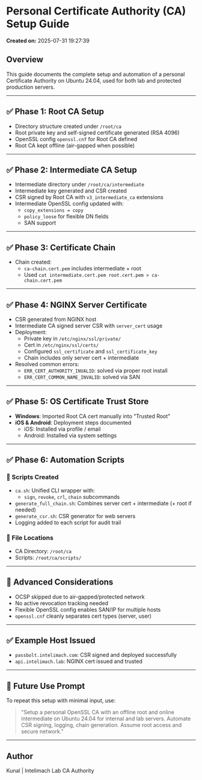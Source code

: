 # Personal Certificate Authority (CA) Setup Guide

**Created on:** 2025-07-31 19:27:39

## Overview

This guide documents the complete setup and automation of a personal Certificate Authority on Ubuntu 24.04, used for both lab and protected production servers.

---

## ✅ Phase 1: Root CA Setup

- Directory structure created under `/root/ca`
- Root private key and self-signed certificate generated (RSA 4096)
- OpenSSL config `openssl.cnf` for Root CA defined
- Root CA kept offline (air-gapped when possible)

---

## ✅ Phase 2: Intermediate CA Setup

- Intermediate directory under `/root/ca/intermediate`
- Intermediate key generated and CSR created
- CSR signed by Root CA with `v3_intermediate_ca` extensions
- Intermediate OpenSSL config updated with:
  - `copy_extensions = copy`
  - `policy_loose` for flexible DN fields
  - SAN support

---

## ✅ Phase 3: Certificate Chain

- Chain created:
  - `ca-chain.cert.pem` includes intermediate + root
  - Used `cat intermediate.cert.pem root.cert.pem > ca-chain.cert.pem`

---

## ✅ Phase 4: NGINX Server Certificate

- CSR generated from NGINX host
- Intermediate CA signed server CSR with `server_cert` usage
- Deployment:
  - Private key in `/etc/nginx/ssl/private/`
  - Cert in `/etc/nginx/ssl/certs/`
  - Configured `ssl_certificate` and `ssl_certificate_key`
  - Chain includes only server cert + intermediate
- Resolved common errors:
  - `ERR_CERT_AUTHORITY_INVALID`: solved via proper root install
  - `ERR_CERT_COMMON_NAME_INVALID`: solved via SAN

---

## ✅ Phase 5: OS Certificate Trust Store

- **Windows**: Imported Root CA cert manually into "Trusted Root"
- **iOS & Android**: Deployment steps documented
  - iOS: Installed via profile / email
  - Android: Installed via system settings

---

## ✅ Phase 6: Automation Scripts

### 🔹 Scripts Created

- `ca.sh`: Unified CLI wrapper with:
  - `sign`, `revoke`, `crl`, `chain` subcommands
- `generate_full_chain.sh`: Combines server cert + intermediate (+ root if needed)
- `generate_csr.sh`: CSR generator for web servers
- Logging added to each script for audit trail

### 🔹 File Locations

- CA Directory: `/root/ca`
- Scripts: `/root/ca/scripts/`

---

## 🧩 Advanced Considerations

- OCSP skipped due to air-gapped/protected network
- No active revocation tracking needed
- Flexible OpenSSL config enables SAN/IP for multiple hosts
- `openssl.cnf` cleanly separates cert types (server, user)

---

## ✅ Example Host Issued

- `passbolt.intelimach.com`: CSR signed and deployed successfully
- `api.intelimach.lab`: NGINX cert issued and trusted

---

## 🔁 Future Use Prompt

To repeat this setup with minimal input, use:

> "Setup a personal OpenSSL CA with an offline root and online intermediate on Ubuntu 24.04 for internal and lab servers. Automate CSR signing, logging, chain generation. Assume root access and secure network."

---

## Author

Kunal | Intelimach Lab CA Authority
